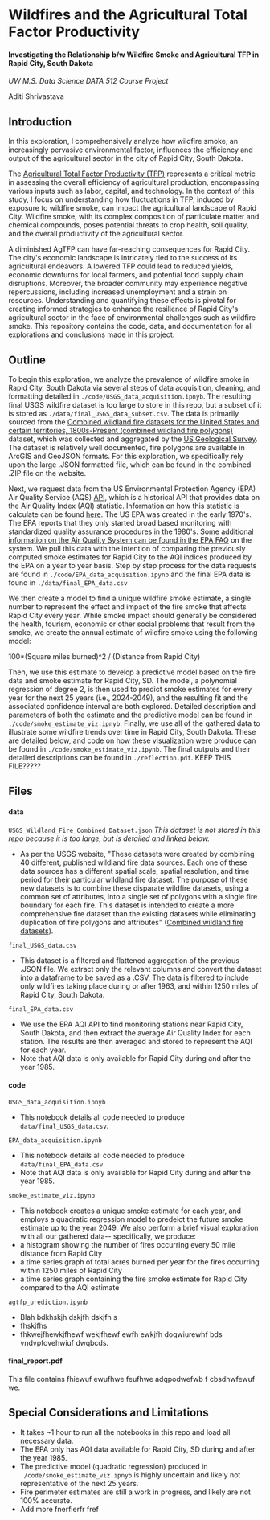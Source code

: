 # Wildfires and the Agricultural Total Factor Productivity

#### Investigating the Relationship b/w Wildfire Smoke and Agricultural TFP in Rapid City, South Dakota

*UW M.S. Data Science DATA 512 Course Project*

Aditi Shrivastava

## Introduction

In this exploration, I comprehensively analyze how wildfire smoke, an increasingly pervasive environmental factor, influences the efficiency and output of the agricultural sector in the city of Rapid City, South Dakota. 

The [Agricultural Total Factor Productivity (TFP)](CITE) represents a critical metric in assessing the overall efficiency of agricultural production, encompassing various inputs such as labor, capital, and technology. In the context of this study, I focus on understanding how fluctuations in TFP, induced by exposure to wildfire smoke, can impact the agricultural landscape of Rapid City. Wildfire smoke, with its complex composition of particulate matter and chemical compounds, poses potential threats to crop health, soil quality, and the overall productivity of the agricultural sector.

A diminished AgTFP can have far-reaching consequences for Rapid City. The city's economic landscape is intricately tied to the success of its agricultural endeavors. A lowered TFP could lead to reduced yields, economic downturns for local farmers, and potential food supply chain disruptions. Moreover, the broader community may experience negative repercussions, including increased unemployment and a strain on resources. Understanding and quantifying these effects is pivotal for creating informed strategies to enhance the resilience of Rapid City's agricultural sector in the face of environmental challenges such as wildfire smoke. This repository contains the code, data, and documentation for all explorations and conclusions made in this project.

## Outline

To begin this exploration, we analyze the prevalence of wildfire smoke in Rapid City, South Dakota via several steps of data acquisition, cleaning, and formatting detailed in ```./code/USGS_data_acquisition.ipnyb```. The resulting final USGS wildfire dataset is too large to store in this repo, but a subset of it is stored as ```./data/final_USGS_data_subset.csv```. The data is primarily sourced from the [Combined wildland fire datasets for the United States and certain territories, 1800s-Present (combined wildland fire polygons)](https://www.sciencebase.gov/catalog/item/61aa537dd34eb622f699df81) dataset, which was collected and aggregated by the [US Geological Survey](https://www.usgs.gov/). The dataset is relatively well documented, fire polygons are available in ArcGIS and GeoJSON formats. For this exploration, we specifically rely upon the large .JSON formatted file, which can be found in the combined .ZIP file on the website.

Next, we request data from the US Environmental Protection Agency (EPA) Air Quality Service (AQS) [API](https://aqs.epa.gov/aqsweb/documents/data_api.html), which is a historical API that provides data on the Air Quality Index (AQI) statistic. Information on how this statistic is calculate can be found [here](https://www.airnow.gov/sites/default/files/2020-05/aqi-technical-assistance-document-sept2018.pdf). The US EPA was created in the early 1970's. The EPA reports that they only started broad based monitoring with standardized quality assurance procedures in the 1980's. Some [additional information on the Air Quality System can be found in the EPA FAQ](https://www.epa.gov/outdoor-air-quality-data/frequent-questions-about-airdata) on the system. We pull this data with the intention of comparing the previously computed smoke estimates for Rapid City to the AQI indices produced by the EPA on a year to year basis. Step by step process for the data requests are found in ```./code/EPA_data_acquisition.ipynb``` and the final EPA data is found in ```./data/final_EPA_data.csv```

We then create a model to find a unique wildfire smoke estimate, a single number to represent the effect and impact of the fire smoke that affects Rapid City every year. While smoke impact should generally be considered the health, tourism, economic or other social problems that result from the smoke, we create the annual estimate of wildfire smoke using the following model:

100*(Square miles burned)^2 / (Distance from Rapid City)

Then, we use this estimate to develop a predictive model based on the fire data and smoke estimate for Rapid City, SD. The model, a polynomial regression of degree 2, is then used to predict smoke estimates for every year for the next 25 years (i.e., 2024-2049), and the resulting fit and the associated confidence interval are both explored. Detailed description and parameters of both the estimate and the predictive model can be found in ```./code/smoke_estimate_viz.ipnyb```. Finally, we use all of the gathered data to illustrate some wildfire trends over time in Rapid City, South Dakota. These are detailed below, and code on how these visualization were produce can be found in ```./code/smoke_estimate_viz.ipynb```. The final outputs and their detailed descriptions can be found in ```./reflection.pdf```. KEEP THIS FILE?????

## Files 

#### data

```USGS_Wildland_Fire_Combined_Dataset.json```
*This dataset is not stored in this repo because it is too large, but is detailed and linked below.*
- As per the USGS website, "These datasets were created by combining 40 different, published wildland fire data sources. Each one of these data sources has a different spatial scale, spatial resolution, and time period for their particular wildland fire dataset. The purpose of these new datasets is to combine these disparate wildfire datasets, using a common set of attributes, into a single set of polygons with a single fire boundary for each fire. This dataset is intended to create a more comprehensive fire dataset than the existing datasets while eliminating duplication of fire polygons and attributes" ([Combined wildland fire datasets](https://www.sciencebase.gov/catalog/item/61aa537dd34eb622f699df81)). 

```final_USGS_data.csv```
- This dataset is a filtered and flattened aggregation of the previous .JSON file. We extract only the relevant columns and convert the dataset into a dataframe to be saved as a .CSV. The data is filtered to include only wildfires taking place during or after 1963, and within 1250 miles of Rapid City, South Dakota.

```final_EPA_data.csv```
- We use the EPA AQI API to find monitoring stations near Rapid City, South Dakota, and then extract the average Air Quality Index for each station. The results are then averaged and stored to represent the AQI for each year.
- Note that AQI data is only available for Rapid City during and after the year 1985.

#### code

```USGS_data_acquisition.ipnyb```
- This notebook details all code needed to produce ```data/final_USGS_data.csv```.

```EPA_data_acquisition.ipynb```
- This notebook details all code needed to produce ```data/final_EPA_data.csv```.
- Note that AQI data is only available for Rapid City during and after the year 1985.

```smoke_estimate_viz.ipynb```
- This notebook creates a unique smoke estimate for each year, and employs a quadratic regression model to predeict the future smoke estimate up to the year 2049. We also perform a brief visual exploration with all our gathered data-- specifically, we produce:
- a histogram showing the number of fires occurring every 50 mile distance from Rapid City
- a time series graph of total acres burned per year for the fires occurring within 1250 miles of Rapid City
- a time series graph containing the fire smoke estimate for Rapid City compared to the AQI estimate

```agtfp_prediction.ipynb```
- Blah bdkhskjh dskjfh dskjfh s
- fhskjfhs
- fhkwejfhewkjfhewf wekjfhewf ewfh ewkjfh doqwiurewhf bds vndvpfovehwiuf dwqbcds.

#### final_report.pdf
This file contains fhiewuf ewufhwe feufhwe adqpodwefwb f cbsdhwfewuf we.

## Special Considerations and Limitations
- It takes ~1 hour to run all the notebooks in this repo and load all necessary data.
- The EPA only has AQI data available for Rapid City, SD during and after the year 1985.
- The predictive model (quadratic regression) produced in ```./code/smoke_estimate_viz.ipnyb``` is highly uncertain and likely not representative of the next 25 years.
- Fire perimeter estimates are still a work in progress, and likely are not 100% accurate.
- Add more fnerfierfr fref


